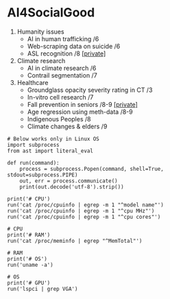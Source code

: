 # AI4SocialGood

1. Humanity issues
   - AI in human trafficking         /6
   - Web-scraping data on suicide    /6
   - ASL recognition                 /8 [[private]](https://colab.research.google.com/drive/1HZkHXPkgasQ7OJSyMHTsdlp33y6TYkpw?authuser=2#scrollTo=OToQM-BWQ9T2)
1. Climate research
   - AI in climate research          /6
   - Contrail segmentation           /7
1. Healthcare
   - Groundglass opacity severity rating in CT  /3
   - In-vitro cell research          /7
   - Fall prevention in seniors      /8-9 [[private]](https://docs.google.com/document/d/1dtgnINC1BMY-YDRbd82jQMkAmXDht9QX8xd9DuGvCVw/)
   - Age regression using meth-data  /8-9
   - Indigenous Peoples              /8
   - Climate changes & elders        /9

  

```
# Below works only in Linux OS
import subprocess
from ast import literal_eval

def run(command):
    process = subprocess.Popen(command, shell=True, stdout=subprocess.PIPE)
    out, err = process.communicate()
    print(out.decode('utf-8').strip())

print('# CPU')
run('cat /proc/cpuinfo | egrep -m 1 "^model name"')
run('cat /proc/cpuinfo | egrep -m 1 "^cpu MHz"')
run('cat /proc/cpuinfo | egrep -m 1 "^cpu cores"')

# CPU
print('# RAM')
run('cat /proc/meminfo | egrep "^MemTotal"')

# RAM
print('# OS')
run('uname -a')

# OS
print('# GPU')
run('lspci | grep VGA')
```
